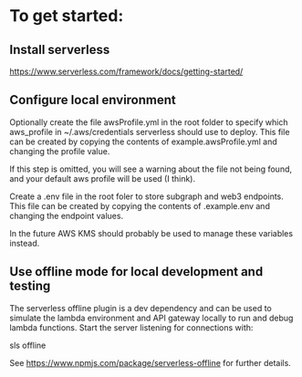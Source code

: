 # To get started:

## Install serverless
https://www.serverless.com/framework/docs/getting-started/

## Configure local environment
Optionally create the file awsProfile.yml in the root folder to specify which aws_profile in ~/.aws/credentials serverless should use to deploy.
This file can be created by copying the contents of example.awsProfile.yml and changing the profile value.

If this step is omitted, you will see a warning about the file not being found, and your default aws profile will be used (I think).

Create a .env file in the root foler to store subgraph and web3 endpoints.
This file can be created by copying the contents of .example.env and changing the endpoint values.

In the future AWS KMS should probably be used to manage these variables instead.


## Use offline mode for local development and testing
The serverless offline plugin is a dev dependency and can be used to simulate the lambda environment and API gateway locally to run and debug lambda functions.
Start the server listening for connections with:

sls offline

See https://www.npmjs.com/package/serverless-offline for further details.
